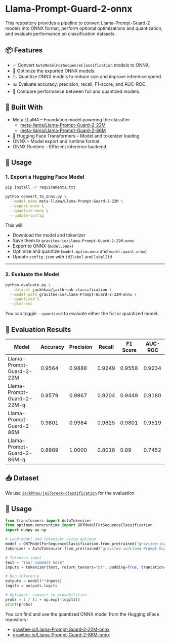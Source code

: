 
# Llama-Prompt-Guard-2-onnx

This repository provides a pipeline to convert Llama-Prompt-Guard-2 models into ONNX format, 
perform optional optimizations and quantization, and evaluate performance on classification datasets.

## 📦 Features

- ✅ Convert `AutoModelForSequenceClassification` models to ONNX.
- 🔄 Optimize the exported ONNX models.
- 📉 Quantize ONNX models to reduce size and improve inference speed.
- 📊 Evaluate accuracy, precision, recall, F1-score, and AUC-ROC.
- 🧪 Compare performance between full and quantized models.

## 🧠 Built With

- Meta LLaMA – Foundation model powering the classifier 
  - [meta-llama/Llama-Prompt-Guard-2-22M](https://huggingface.co/meta-llama/Llama-Prompt-Guard-2-22M)
  - [meta-llama/Llama-Prompt-Guard-2-86M](https://huggingface.co/meta-llama/Llama-Prompt-Guard-2-86M)
- 🤗 Hugging Face Transformers – Model and tokenizer loading
- ONNX – Model export and runtime format
- ONNX Runtime – Efficient inference backend

## 🚀 Usage

### 1. Export a Hugging Face Model

```bash
pip install -r requirements.txt
```

```bash
python convert_to_onnx.py \
  --model-name meta-llama/Llama-Prompt-Guard-2-22M \
  --export-onnx \
  --quantize-onnx \
  --update-config
```

This will:
- Download the model and tokenizer
- Save them to `gravitee-io/Llama-Prompt-Guard-2-22M-onnx`
- Export to ONNX (`model.onnx`)
- Optimize and quantize (`model.optim.onnx` and `model.quant.onnx`)
- Update `config.json` with `id2label` and `label2id`

---

### 2. Evaluate the Model

```bash
python evaluate.py \
  --dataset jackhhao/jailbreak-classification \
  --model-path gravitee-io/Llama-Prompt-Guard-2-22M-onnx \
  --quantized \
  --plot-roc
```

You can toggle `--quantized` to evaluate either the full or quantized model.

## 🧪 Evaluation Results

| Model                      | Accuracy | Precision | Recall | F1 Score | AUC-ROC |
|----------------------------|----------|-----------|--------|----------|---------|
| Llama-Prompt-Guard-2-22M   | 0.9564   | 0.9888    | 0.9249 | 0.9558   | 0.9234  |
| Llama-Prompt-Guard-2-22M-q | 0.9579   | 0.9967    | 0.9204 | 0.9449   | 0.9180  |
| Llama-Prompt-Guard-2-86M   | 0.9801   | 0.9984    | 0.9625 | 0.9801   | 0.9519  |
| Llama-Prompt-Guard-2-86M-q | 0.8989   | 1.0000    | 0.8018 | 0.89     | 0.7452  |

## 📥 Dataset

We use [`jackhhao/jailbreak-classification`](https://huggingface.co/datasets/jackhhao/jailbreak-classification)
for the evaluation

## 🤗 Usage

```python
from transformers import AutoTokenizer
from optimum.onnxruntime import ORTModelForSequenceClassification
import numpy as np

# Load model and tokenizer using optimum
model = ORTModelForSequenceClassification.from_pretrained("gravitee-io/Llama-Prompt-Guard-2-22M-onnx", file_name="model.quant.onnx")
tokenizer = AutoTokenizer.from_pretrained("gravitee-io/Llama-Prompt-Guard-2-22M-onnx")

# Tokenize input
text = "Your comment here"
inputs = tokenizer(text, return_tensors="pt", padding=True, truncation=True)

# Run inference
outputs = model(**inputs)
logits = outputs.logits

# Optional: convert to probabilities
probs = 1 / (1 + np.exp(-logits))
print(probs)
```

You can find and use the quantized ONNX model from the Hugging:xFace repository: 
- [gravitee-io/Llama-Prompt-Guard-2-22M-onnx](https://huggingface.co/gravitee-io/Llama-Prompt-Guard-2-22M-onnx)
- [gravitee-io/Llama-Prompt-Guard-2-86M-onnx](https://huggingface.co/gravitee-io/Llama-Prompt-Guard-2-86M-onnx)
